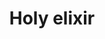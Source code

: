 ---
layout: item
title: Holy elixir
item-id: 12833
datatable: true
id: 12833
name: "Holy elixir"
members: true
lowalch: 300000
highalch: 450000
examine: "A bottle of holy elixir."
monsters:
  - id: 319
    name: "Corporeal Beast"
    members: true
    combat_level: 785
    wiki_url: "https://oldschool.runescape.wiki/w/Corporeal_Beast"
    drops:
      - quantity: "1"
        rarity: 0.005859375
        drop_requirements: null
---